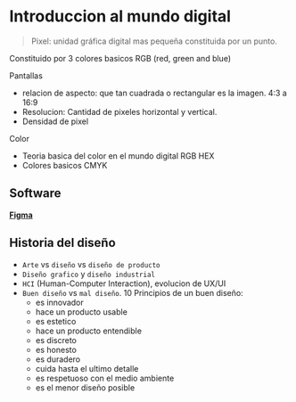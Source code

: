 # Introduccion al mundo digital
> Pixel: unidad gráfica digital mas pequeña constituida por un punto.

Constituido por 3 colores basicos RGB (red, green and blue)

Pantallas
- relacion de aspecto: que tan cuadrada o rectangular es la imagen. 4:3 a 16:9
- Resolucion: Cantidad de pixeles horizontal y vertical.
- Densidad de pixel

Color
- Teoria basica del color en el mundo digital RGB HEX
- Colores basicos CMYK


## Software
[**Figma**](https://figma.com)

## Historia del diseño
- `Arte` vs `diseño` vs `diseño de producto`
- `Diseño grafico` y `diseño industrial`
- `HCI` (Human-Computer Interaction), evolucion de UX/UI
- `Buen diseño` vs `mal diseño`. 10 Principios de un buen diseño:
  - es innovador
  - hace un producto usable
  - es estetico
  - hace un producto entendible
  - es discreto
  - es honesto
  - es duradero
  - cuida hasta el ultimo detalle
  - es respetuoso con el medio ambiente
  - es el menor diseño posible